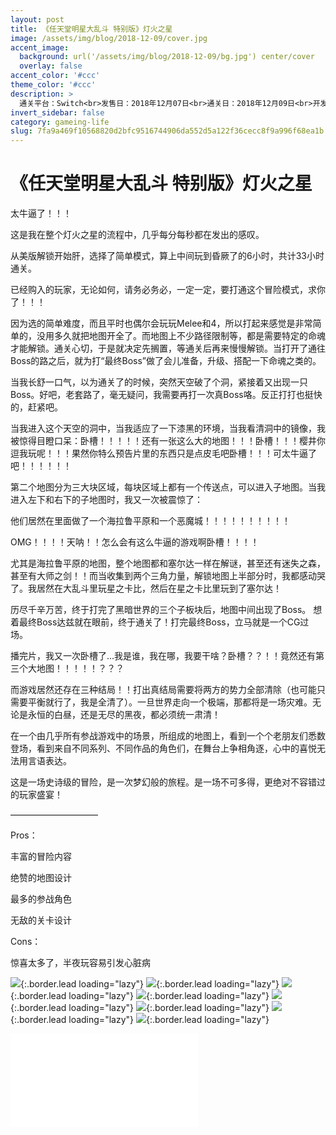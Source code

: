 ```yaml
---
layout: post
title: 《任天堂明星大乱斗 特别版》灯火之星
image: /assets/img/blog/2018-12-09/cover.jpg
accent_image: 
  background: url('/assets/img/blog/2018-12-09/bg.jpg') center/cover
  overlay: false
accent_color: '#ccc'
theme_color: '#ccc'
description: >
  通关平台：Switch<br>发售日：2018年12月07日<br>通关日：2018年12月09日<br>开发商：Sora, 万代南梦宫<br>发行商：Nintendo
invert_sidebar: false
category: gameing-life
slug: 7fa9a469f10568820d2bfc9516744906da552d5a122f36cecc8f9a996f68ea1b
---
```


# 《任天堂明星大乱斗 特别版》灯火之星

太牛逼了！！！

这是我在整个灯火之星的流程中，几乎每分每秒都在发出的感叹。

从美版解锁开始肝，选择了简单模式，算上中间玩到昏厥了的6小时，共计33小时通关。

已经购入的玩家，无论如何，请务必务必，一定一定，要打通这个冒险模式，求你了！！！

因为选的简单难度，而且平时也偶尔会玩玩Melee和4，所以打起来感觉是非常简单的，没用多久就把地图开全了。而地图上不少路径限制等，都是需要特定的命魂才能解锁。通关心切，于是就决定先搁置，等通关后再来慢慢解锁。当打开了通往Boss的路之后，就为打“最终Boss”做了会儿准备，升级、搭配一下命魂之类的。

当我长舒一口气，以为通关了的时候，突然天空破了个洞，紧接着又出现一只Boss。好吧，老套路了，毫无疑问，我需要再打一次真Boss咯。反正打打也挺快的，赶紧吧。

当我进入这个天空的洞中，当我适应了一下漆黑的环境，当我看清洞中的镜像，我被惊得目瞪口呆：卧槽！！！！！还有一张这么大的地图！！！卧槽！！！樱井你逗我玩呢！！！果然你特么预告片里的东西只是点皮毛吧卧槽！！！可太牛逼了吧！！！！！！​

第二个地图分为三大块区域，每块区域上都有一个传送点，可以进入子地图。当我进入左下和右下的子地图时，我又一次被震惊了：

他们居然在里面做了一个海拉鲁平原和一个恶魔城！！！！！！！！！！

OMG！！！！天呐！！怎么会有这么牛逼的游戏啊卧槽！！！！

尤其是海拉鲁平原的地图，整个地图都和塞尔达一样在解谜，甚至还有迷失之森，甚至有大师之剑！！而当收集到两个三角力量，解锁地图上半部分时，我都感动哭了。我居然在大乱斗里玩星之卡比，然后在星之卡比里玩到了塞尔达！

历尽千辛万苦，终于打完了黑暗世界的三个子板块后，地图中间出现了Boss。 想着最终Boss达兹就在眼前，终于通关了！打完最终Boss，立马就是一个CG过场。

播完片，我又一次卧槽了...我是谁，我在哪，我要干啥？卧槽？？！！竟然还有第三个大地图！！！！！？？？

而游戏居然还存在三种结局！！打出真结局需要将两方的势力全部清除（也可能只需要平衡就行了，我是全清了）。一旦世界走向一个极端，那都将是一场灾难。无论是永恒的白昼，还是无尽的黑夜，都必须统一肃清！

在一个由几乎所有参战游戏中的场景，所组成的地图上，看到一个个老朋友们悉数登场，看到来自不同系列、不同作品的角色们，在舞台上争相角逐，心中的喜悦无法用言语表达。

这是一场史诗级的冒险，是一次梦幻般的旅程。是一场不可多得，更绝对不容错过的玩家盛宴！

——————————

Pros：

丰富的冒险内容

绝赞的地图设计

最多的参战角色

无敌的关卡设计

Cons：

惊喜太多了，半夜玩容易引发心脏病


![](/assets/img/blog/2018-12-09/1.jpg){:.border.lead loading="lazy"}
![](/assets/img/blog/2018-12-09/2.jpg){:.border.lead loading="lazy"}
![](/assets/img/blog/2018-12-09/3.jpg){:.border.lead loading="lazy"}
![](/assets/img/blog/2018-12-09/4.jpg){:.border.lead loading="lazy"}
![](/assets/img/blog/2018-12-09/5.jpg){:.border.lead loading="lazy"}
![](/assets/img/blog/2018-12-09/6.jpg){:.border.lead loading="lazy"}
![](/assets/img/blog/2018-12-09/7.jpg){:.border.lead loading="lazy"}
![](/assets/img/blog/2018-12-09/8.jpg){:.border.lead loading="lazy"}

<iframe src="//player.bilibili.com/player.html?aid=37830090&bvid=BV17t411q72y&cid=66500323&page=1" class="lead" scrolling="no" border="0" frameborder="no" framespacing="0" allowfullscreen="true"> </iframe>

